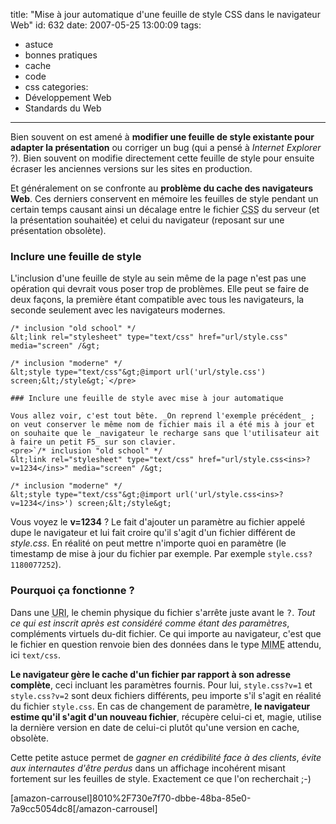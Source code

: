 title: "Mise à jour automatique d'une feuille de style CSS dans le navigateur Web"
id: 632
date: 2007-05-25 13:00:09
tags: 
- astuce
- bonnes pratiques
- cache
- code
- css
categories: 
- Développement Web
- Standards du Web
---

Bien souvent on est amené à **modifier une feuille de style existante pour adapter la présentation** ou corriger un bug (qui a pensé à _Internet Explorer_ ?).
Bien souvent on modifie directement cette feuille de style pour ensuite écraser les anciennes versions sur les sites en production.

Et généralement on se confronte au **problème du cache des navigateurs Web**. Ces derniers conservent en mémoire les feuilles de style pendant un certain temps causant ainsi un décalage entre le fichier <acronym title="Cascading Style Sheet">CSS</acronym> du serveur (et la présentation souhaitée) et celui du navigateur (reposant sur une présentation obsolète).
<!--more-->

### Inclure une feuille de style

L'inclusion d'une feuille de style au sein même de la page n'est pas une opération qui devrait vous poser trop de problèmes. Elle peut se faire de deux façons, la première étant compatible avec tous les navigateurs, la seconde seulement avec les navigateurs modernes.

    /* inclusion "old school" */
    &lt;link rel="stylesheet" type="text/css" href="url/style.css" media="screen" /&gt;

    /* inclusion "moderne" */
    &lt;style type="text/css"&gt;@import url('url/style.css') screen;&lt;/style&gt;`</pre>

    ### Inclure une feuille de style avec mise à jour automatique

    Vous allez voir, c'est tout bête. _On reprend l'exemple précédent_ ; on veut conserver le même nom de fichier mais il a été mis à jour et on souhaite que le _navigateur le recharge sans que l'utilisateur ait à faire un petit F5_ sur son clavier.
    <pre>`/* inclusion "old school" */
    &lt;link rel="stylesheet" type="text/css" href="url/style.css<ins>?v=1234</ins>" media="screen" /&gt;

    /* inclusion "moderne" */
    &lt;style type="text/css"&gt;@import url('url/style.css<ins>?v=1234</ins>') screen;&lt;/style&gt;

Vous voyez le **v=1234** ? Le fait d'ajouter un paramètre au fichier appelé dupe le navigateur et lui fait croire qu'il s'agit d'un fichier différent de _style.css_. En réalité on peut mettre n'importe quoi en paramètre (le timestamp de mise à jour du fichier par exemple. Par exemple `style.css?1180077252`).

### Pourquoi ça fonctionne ?

Dans une <acronym title="Uniform Ressource Identifier">URI</acronym>, le chemin physique du fichier s'arrête juste avant le <kbd>?</kbd>. _Tout ce qui est inscrit après est considéré comme étant des paramètres_, compléments virtuels du-dit fichier. Ce qui importe au navigateur, c'est que le fichier en question renvoie bien des données dans le type <acronym title="Multipurpose Internet Mail Extensions">MIME</acronym> attendu, ici `text/css`.

**Le navigateur gère le cache d'un fichier par rapport à son adresse complète**, ceci incluant les paramètres fournis. Pour lui, `style.css?v=1` et `style.css?v=2` sont deux fichiers différents, peu importe s'il s'agit en réalité du fichier `style.css`.
En cas de changement de paramètre, **le navigateur estime qu'il s'agit d'un nouveau fichier**, récupère celui-ci et, magie, utilise la dernière version en date de celui-ci plutôt qu'une version en cache, obsolète.

Cette petite astuce permet de _gagner en crédibilité face à des clients_, _évite aux internautes d'être perdus_ dans un affichage incohérent misant fortement sur les feuilles de style.
Exactement ce que l'on recherchait ;-)

[amazon-carrousel]8010%2F730e7f70-dbbe-48ba-85e0-7a9cc5054dc8[/amazon-carrousel]
